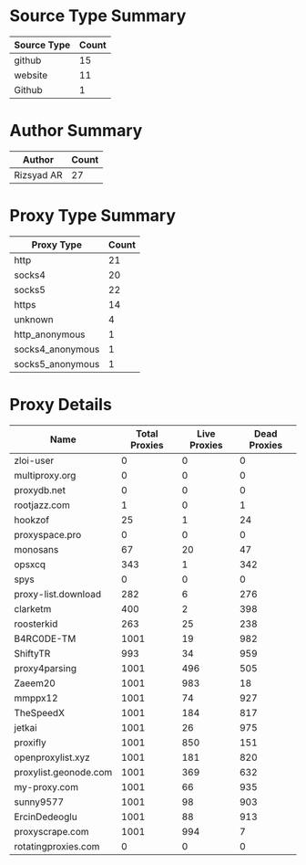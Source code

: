 # Source Type Summary

| Source Type | Count |
|-------------|-------|
| github | 15 |
| website | 11 |
| Github | 1 |


# Author Summary

| Author | Count |
|--------|-------|
| Rizsyad AR | 27 |


# Proxy Type Summary

| Proxy Type | Count |
|------------|-------|
| http | 21 |
| socks4 | 20 |
| socks5 | 22 |
| https | 14 |
| unknown | 4 |
| http_anonymous | 1 |
| socks4_anonymous | 1 |
| socks5_anonymous | 1 |


# Proxy Details

| Name | Total Proxies | Live Proxies | Dead Proxies |
|------|---------------|--------------|---------------|
| zloi-user | 0 | 0 | 0 |
| multiproxy.org | 0 | 0 | 0 |
| proxydb.net | 0 | 0 | 0 |
| rootjazz.com | 1 | 0 | 1 |
| hookzof | 25 | 1 | 24 |
| proxyspace.pro | 0 | 0 | 0 |
| monosans | 67 | 20 | 47 |
| opsxcq | 343 | 1 | 342 |
| spys | 0 | 0 | 0 |
| proxy-list.download | 282 | 6 | 276 |
| clarketm | 400 | 2 | 398 |
| roosterkid | 263 | 25 | 238 |
| B4RC0DE-TM | 1001 | 19 | 982 |
| ShiftyTR | 993 | 34 | 959 |
| proxy4parsing | 1001 | 496 | 505 |
| Zaeem20 | 1001 | 983 | 18 |
| mmppx12 | 1001 | 74 | 927 |
| TheSpeedX | 1001 | 184 | 817 |
| jetkai | 1001 | 26 | 975 |
| proxifly | 1001 | 850 | 151 |
| openproxylist.xyz | 1001 | 181 | 820 |
| proxylist.geonode.com | 1001 | 369 | 632 |
| my-proxy.com | 1001 | 66 | 935 |
| sunny9577 | 1001 | 98 | 903 |
| ErcinDedeoglu | 1001 | 88 | 913 |
| proxyscrape.com | 1001 | 994 | 7 |
| rotatingproxies.com | 0 | 0 | 0 |
